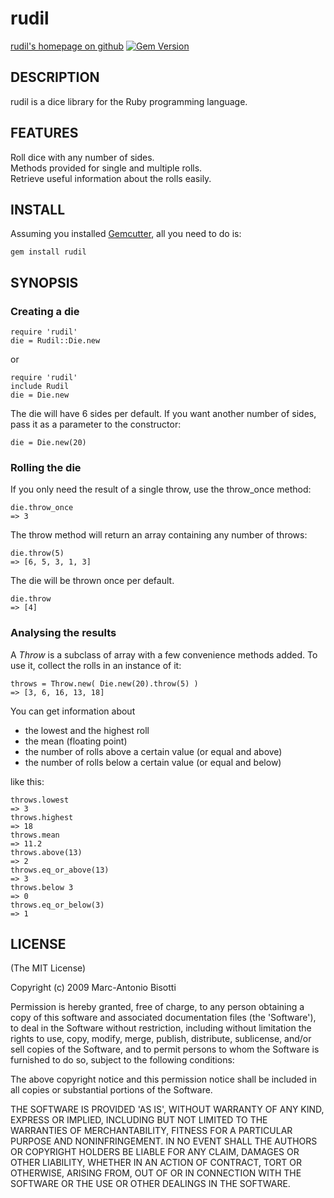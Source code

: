 rudil
=====

[rudil's homepage on github](http://github.com/logicabrity/rudil)
[![Gem Version](https://badge.fury.io/rb/rudil.svg)](http://badge.fury.io/rb/rudil)

DESCRIPTION
-----------

rudil is a dice library for the Ruby programming language.

FEATURES
--------

Roll dice with any number of sides.   
Methods provided for single and multiple rolls.  
Retrieve useful information about the rolls easily.  

INSTALL
-------

Assuming you installed [Gemcutter](http://gemcutter.org), all you need to do is:

    gem install rudil

SYNOPSIS
--------

### Creating a die

    require 'rudil'
    die = Rudil::Die.new

or

    require 'rudil'
    include Rudil
    die = Die.new

The die will have 6 sides per default. If you want another number of sides,
pass it as a parameter to the constructor:

    die = Die.new(20)

### Rolling the die

If you only need the result of a single throw, use the throw_once method:

    die.throw_once
    => 3

The throw method will return an array containing any number of throws:

    die.throw(5)
    => [6, 5, 3, 1, 3]

The die will be thrown once per default.

    die.throw
    => [4]

### Analysing the results

A *Throw* is a subclass of array with a few convenience methods added.
To use it, collect the rolls in an instance of it:

    throws = Throw.new( Die.new(20).throw(5) )
    => [3, 6, 16, 13, 18]

You can get information about

* the lowest and the highest roll
* the mean (floating point)
* the number of rolls above a certain value (or equal and above)
* the number of rolls below a certain value (or equal and below)

like this:
  
    throws.lowest
    => 3    
    throws.highest
    => 18
    throws.mean
    => 11.2
    throws.above(13)
    => 2
    throws.eq_or_above(13)
    => 3
    throws.below 3
    => 0
    throws.eq_or_below(3)
    => 1

LICENSE
-------

(The MIT License)

Copyright (c) 2009 Marc-Antonio Bisotti

Permission is hereby granted, free of charge, to any person obtaining
a copy of this software and associated documentation files (the
'Software'), to deal in the Software without restriction, including
without limitation the rights to use, copy, modify, merge, publish,
distribute, sublicense, and/or sell copies of the Software, and to
permit persons to whom the Software is furnished to do so, subject to
the following conditions:

The above copyright notice and this permission notice shall be
included in all copies or substantial portions of the Software.

THE SOFTWARE IS PROVIDED 'AS IS', WITHOUT WARRANTY OF ANY KIND,
EXPRESS OR IMPLIED, INCLUDING BUT NOT LIMITED TO THE WARRANTIES OF
MERCHANTABILITY, FITNESS FOR A PARTICULAR PURPOSE AND NONINFRINGEMENT.
IN NO EVENT SHALL THE AUTHORS OR COPYRIGHT HOLDERS BE LIABLE FOR ANY
CLAIM, DAMAGES OR OTHER LIABILITY, WHETHER IN AN ACTION OF CONTRACT,
TORT OR OTHERWISE, ARISING FROM, OUT OF OR IN CONNECTION WITH THE
SOFTWARE OR THE USE OR OTHER DEALINGS IN THE SOFTWARE.
